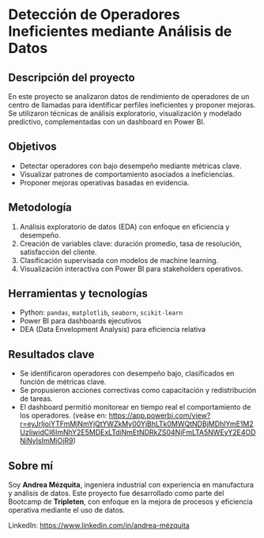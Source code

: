 # Detección de Operadores Ineficientes mediante Análisis de Datos

## Descripción del proyecto

En este proyecto se analizaron datos de rendimiento de operadores de un centro de llamadas para identificar perfiles ineficientes y proponer mejoras. Se utilizaron técnicas de análisis exploratorio, visualización y modelado predictivo, complementadas con un dashboard en Power BI.

## Objetivos

- Detectar operadores con bajo desempeño mediante métricas clave.
- Visualizar patrones de comportamiento asociados a ineficiencias.
- Proponer mejoras operativas basadas en evidencia.

## Metodología

1. Análisis exploratorio de datos (EDA) con enfoque en eficiencia y desempeño.
2. Creación de variables clave: duración promedio, tasa de resolución, satisfacción del cliente.
3. Clasificación supervisada con modelos de machine learning.
4. Visualización interactiva con Power BI para stakeholders operativos.

## Herramientas y tecnologías

- Python: `pandas`, `matplotlib`, `seaborn`, `scikit-learn`
- Power BI para dashboards ejecutivos
- DEA (Data Envelopment Analysis) para eficiencia relativa

## Resultados clave

- Se identificaron operadores con desempeño bajo, clasificados en función de métricas clave.
- Se propusieron acciones correctivas como capacitación y redistribución de tareas.
- El dashboard permitió monitorear en tiempo real el comportamiento de los operadores.
  (veáse en: https://app.powerbi.com/view?r=eyJrIjoiYTFmMjNmYjQtYWZkMy00YjBhLTk0MWQtNDBjMDhlYmE1M2UzIiwidCI6ImNhY2E5MDExLTdiNmEtNDRkZS04NjFmLTA5NWEyY2E4ODNiNyIsImMiOjR9)

## Sobre mí

Soy **Andrea Mézquita**, ingeniera industrial con experiencia en manufactura y análisis de datos. Este proyecto fue desarrollado como parte del Bootcamp de **Tripleten**, con enfoque en la mejora de procesos y eficiencia operativa mediante el uso de datos.

LinkedIn: https://www.linkedin.com/in/andrea-mézquita
